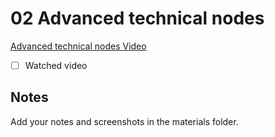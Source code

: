 # 02 Advanced technical nodes

[Advanced technical nodes Video](todo)

- [ ] Watched video

## Notes

Add your notes and screenshots in the materials folder.
